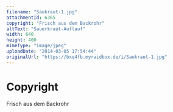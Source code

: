 ```yaml
---
filename: "Saukraut-1.jpg"
attachmentId: 6365
copyright: "Frisch aus dem Backrohr"
altText: "Sauerkraut-Auflauf"
width: 640
height: 400
mimeType: "image/jpeg"
uploadDate: "2014-03-05 17:54:44"
originalUrl: "https://bxq4fb.myraidbox.de/i/Saukraut-1.jpg"
---
```


# Copyright

Frisch aus dem Backrohr
